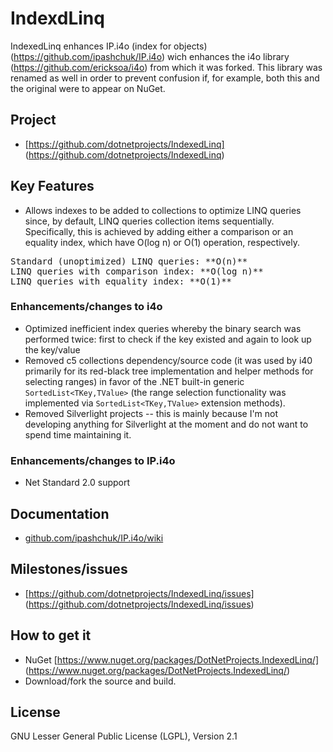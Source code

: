 IndexdLinq
=======================

IndexedLinq enhances IP.i4o (index for objects) (https://github.com/ipashchuk/IP.i4o) wich enhances the i4o library (<https://github.com/ericksoa/i4o>) from which it was forked. This library was renamed as well in order to prevent confusion if, for example, both this and the original were to appear on NuGet.

## Project
* [https://github.com/dotnetprojects/IndexedLinq] (https://github.com/dotnetprojects/IndexedLinq)

## Key Features

* Allows indexes to be added to collections to optimize LINQ queries since, by default, LINQ queries collection items sequentially. Specifically, this is achieved by adding either a comparison or an equality index, which have O(log n) or O(1) operation, respectively.
<pre>Standard (unoptimized) LINQ queries: **O(n)**
LINQ queries with comparison index: **O(log n)**
LINQ queries with equality index: **O(1)**</pre>

### Enhancements/changes to i4o

* Optimized inefficient index queries whereby the binary search was performed twice: first to check if the key existed and again to look up the key/value
* Removed c5 collections dependency/source code (it was used by i40 primarily for its red-black tree implementation and helper methods for selecting ranges) in favor of the .NET built-in generic `SortedList<TKey,TValue>` (the range selection functionality was implemented via `SortedList<TKey,TValue>` extension methods).
* Removed Silverlight projects -- this is mainly because I'm not developing anything for Silverlight at the moment and do not want to spend time maintaining it.

### Enhancements/changes to IP.i4o

* Net Standard 2.0 support

## Documentation

* [github.com/ipashchuk/IP.i4o/wiki](https://github.com/ipashchuk/IP.i4o/wiki)

## Milestones/issues

* [https://github.com/dotnetprojects/IndexedLinq/issues] (https://github.com/dotnetprojects/IndexedLinq/issues)

## How to get it

* NuGet [https://www.nuget.org/packages/DotNetProjects.IndexedLinq/] (https://www.nuget.org/packages/DotNetProjects.IndexedLinq/)
* Download/fork the source and build.

## License

GNU Lesser General Public License (LGPL), Version 2.1
